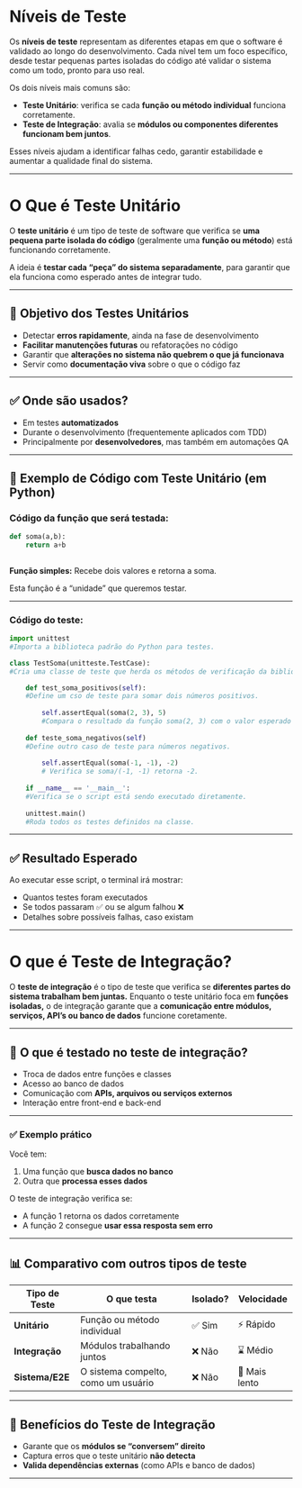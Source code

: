 # Níveis de Teste

Os **níveis de teste** representam as diferentes etapas em que o software é validado ao longo do desenvolvimento. Cada nível tem um foco específico, desde testar pequenas partes isoladas do código até validar o sistema como um todo, pronto para uso real.

Os dois níveis mais comuns são:

- **Teste Unitário**: verifica se cada **função ou método individual** funciona corretamente.
- **Teste de Integração**: avalia se **módulos ou componentes diferentes funcionam bem juntos**.

Esses níveis ajudam a identificar falhas cedo, garantir estabilidade e aumentar a qualidade final do sistema.

---

# O Que é Teste Unitário

O **teste unitário** é um tipo de teste de software que verifica se **uma pequena parte isolada do código** (geralmente uma **função ou método**) está funcionando corretamente.

A ideia é **testar cada “peça” do sistema separadamente**, para garantir que ela funciona como esperado antes de integrar tudo.

---

## 🎯 Objetivo dos Testes Unitários

- Detectar **erros rapidamente**, ainda na fase de desenvolvimento
- **Facilitar manutenções futuras** ou refatorações no código
- Garantir que **alterações no sistema não quebrem o que já funcionava**
- Servir como **documentação viva** sobre o que o código faz

---

## ✅ Onde são usados?

- Em testes **automatizados**
- Durante o desenvolvimento (frequentemente aplicados com TDD)
- Principalmente por **desenvolvedores**, mas também em automações QA

---

## 📌 Exemplo de Código com Teste Unitário (em Python)

### Código da função que será testada:

```python
def soma(a,b):
	return a+b
	
```

**Função simples:**  Recebe dois valores e retorna a soma.

Esta função é a “unidade” que queremos testar.

---

### Código do teste:

```python
import unittest 
#Importa a biblioteca padrão do Python para testes.

class TestSoma(unitteste.TestCase): 
#Cria uma classe de teste que herda os métodos de verificação da biblioteca unittest.

	def test_soma_positivos(self): 
	#Define um cso de teste para somar dois números positivos.
	
		self.assertEqual(soma(2, 3), 5)
		#Compara o resultado da função soma(2, 3) com o valor esperado 5.
		
	def teste_soma_negativos(self)
	#Define outro caso de teste para números negativos.
	
		self.assertEqual(soma(-1, -1), -2)
		# Verifica se soma/(-1, -1) retorna -2.
		
	if __name__ == '__main__':
	#Verifica se o script está sendo executado diretamente.
	
	unittest.main()
	#Roda todos os testes definidos na classe.
```

---

## ✅ Resultado Esperado

Ao executar esse script, o terminal irá mostrar:

- Quantos testes foram executados
- Se todos passaram ✅ ou se algum falhou ❌
- Detalhes sobre possíveis falhas, caso existam

---

# O que é Teste de Integração?

O **teste de integração** é o tipo de teste que verifica se **diferentes partes do sistema trabalham bem juntas.** Enquanto o teste unitário foca em **funções isoladas,** o de integração garante que a **comunicação entre módulos, serviços, API’s ou banco de dados** funcione coretamente.

---

## 📌 O que é testado no teste de integração?

- Troca de dados entre funções e classes
- Acesso ao banco de dados
- Comunicação com **APIs, arquivos ou serviços externos**
- Interação entre front-end e back-end

---

### ✅ Exemplo prático

Você tem:

1. Uma função que **busca dados no banco**
2. Outra que **processa esses dados**

O teste de integração verifica se:

- A função 1 retorna os dados corretamente
- A função 2 consegue **usar essa resposta sem erro**

---

## 📊 Comparativo com outros tipos de teste

| **Tipo de Teste** | **O que testa** | **Isolado?** | **Velocidade** |
| --- | --- | --- | --- |
| **Unitário** | Função ou método individual | ✅ Sim | ⚡ Rápido |
| **Integração** | Módulos trabalhando juntos | ❌ Não | ⌛ Médio |
| **Sistema/E2E** | O sistema compelto, como um usuário | ❌ Não | 🐢 Mais lento |

---

## 🎯 Benefícios do Teste de Integração

- Garante que os **módulos se “conversem” direito**
- Captura erros que o teste unitário **não detecta**
- **Valida dependências externas** (como APIs e banco de dados)

---

